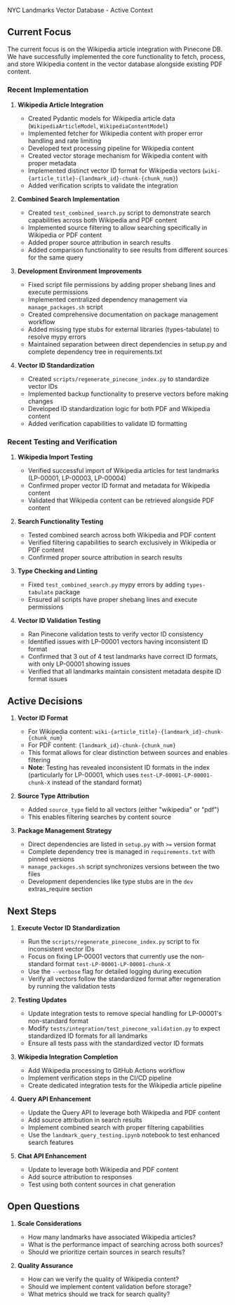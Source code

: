 NYC Landmarks Vector Database - Active Context

## Current Focus

The current focus is on the Wikipedia article integration with Pinecone DB. We have successfully implemented the core functionality to fetch, process, and store Wikipedia content in the vector database alongside existing PDF content.

### Recent Implementation

1. **Wikipedia Article Integration**
   - Created Pydantic models for Wikipedia article data (`WikipediaArticleModel`, `WikipediaContentModel`)
   - Implemented fetcher for Wikipedia content with proper error handling and rate limiting
   - Developed text processing pipeline for Wikipedia content
   - Created vector storage mechanism for Wikipedia content with proper metadata
   - Implemented distinct vector ID format for Wikipedia vectors (`wiki-{article_title}-{landmark_id}-chunk-{chunk_num}`)
   - Added verification scripts to validate the integration

2. **Combined Search Implementation**
   - Created `test_combined_search.py` script to demonstrate search capabilities across both Wikipedia and PDF content
   - Implemented source filtering to allow searching specifically in Wikipedia or PDF content
   - Added proper source attribution in search results
   - Added comparison functionality to see results from different sources for the same query

3. **Development Environment Improvements**
   - Fixed script file permissions by adding proper shebang lines and execute permissions
   - Implemented centralized dependency management via `manage_packages.sh` script
   - Created comprehensive documentation on package management workflow
   - Added missing type stubs for external libraries (types-tabulate) to resolve mypy errors
   - Maintained separation between direct dependencies in setup.py and complete dependency tree in requirements.txt

4. **Vector ID Standardization**
   - Created `scripts/regenerate_pinecone_index.py` to standardize vector IDs
   - Implemented backup functionality to preserve vectors before making changes
   - Developed ID standardization logic for both PDF and Wikipedia content
   - Added verification capabilities to validate ID formatting

### Recent Testing and Verification

1. **Wikipedia Import Testing**
   - Verified successful import of Wikipedia articles for test landmarks (LP-00001, LP-00003, LP-00004)
   - Confirmed proper vector ID format and metadata for Wikipedia content
   - Validated that Wikipedia content can be retrieved alongside PDF content

2. **Search Functionality Testing**
   - Tested combined search across both Wikipedia and PDF content
   - Verified filtering capabilities to search exclusively in Wikipedia or PDF content
   - Confirmed proper source attribution in search results

3. **Type Checking and Linting**
   - Fixed `test_combined_search.py` mypy errors by adding `types-tabulate` package
   - Ensured all scripts have proper shebang lines and execute permissions

4. **Vector ID Validation Testing**
   - Ran Pinecone validation tests to verify vector ID consistency
   - Identified issues with LP-00001 vectors having inconsistent ID format
   - Confirmed that 3 out of 4 test landmarks have correct ID formats, with only LP-00001 showing issues
   - Verified that all landmarks maintain consistent metadata despite ID format issues

## Active Decisions

1. **Vector ID Format**
   - For Wikipedia content: `wiki-{article_title}-{landmark_id}-chunk-{chunk_num}`
   - For PDF content: `{landmark_id}-chunk-{chunk_num}`
   - This format allows for clear distinction between sources and enables filtering
   - **Note**: Testing has revealed inconsistent ID formats in the index (particularly for LP-00001, which uses `test-LP-00001-LP-00001-chunk-X` instead of the standard format)

2. **Source Type Attribution**
   - Added `source_type` field to all vectors (either "wikipedia" or "pdf")
   - This enables filtering searches by content source

3. **Package Management Strategy**
   - Direct dependencies are listed in `setup.py` with `>=` version format
   - Complete dependency tree is managed in `requirements.txt` with pinned versions
   - `manage_packages.sh` script synchronizes versions between the two files
   - Development dependencies like type stubs are in the `dev` extras_require section

## Next Steps

1. **Execute Vector ID Standardization**
   - Run the `scripts/regenerate_pinecone_index.py` script to fix inconsistent vector IDs
   - Focus on fixing LP-00001 vectors that currently use the non-standard format `test-LP-00001-LP-00001-chunk-X`
   - Use the `--verbose` flag for detailed logging during execution
   - Verify all vectors follow the standardized format after regeneration by running the validation tests

2. **Testing Updates**
   - Update integration tests to remove special handling for LP-00001's non-standard format
   - Modify `tests/integration/test_pinecone_validation.py` to expect standardized ID formats for all landmarks
   - Ensure all tests pass with the standardized vector ID formats

3. **Wikipedia Integration Completion**
   - Add Wikipedia processing to GitHub Actions workflow
   - Implement verification steps in the CI/CD pipeline
   - Create dedicated integration tests for the Wikipedia article pipeline

4. **Query API Enhancement**
   - Update the Query API to leverage both Wikipedia and PDF content
   - Add source attribution in search results
   - Implement combined search with proper filtering capabilities
   - Use the `landmark_query_testing.ipynb` notebook to test enhanced search features

5. **Chat API Enhancement**
   - Update to leverage both Wikipedia and PDF content
   - Add source attribution to responses
   - Test using both content sources in chat generation

## Open Questions

1. **Scale Considerations**
   - How many landmarks have associated Wikipedia articles?
   - What is the performance impact of searching across both sources?
   - Should we prioritize certain sources in search results?

2. **Quality Assurance**
   - How can we verify the quality of Wikipedia content?
   - Should we implement content validation before storage?
   - What metrics should we track for search quality?
